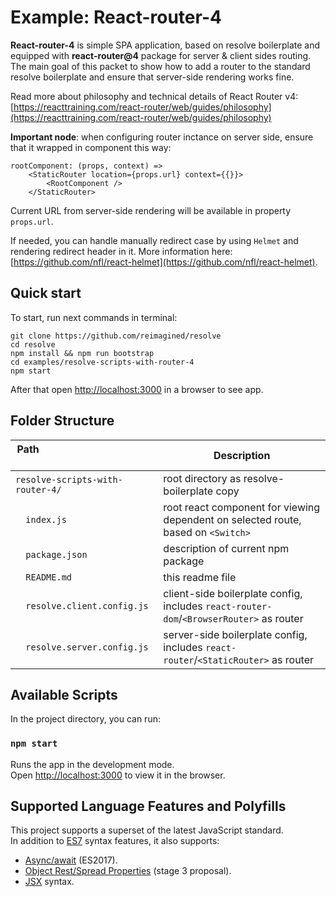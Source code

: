 # Example: React-router-4
**React-router-4** is simple SPA application, based on resolve boilerplate and equipped with **react-router@4** package for server & client sides routing.
The main goal of this packet to show how to add a router to the standard resolve boilerplate and ensure that server-side rendering works fine.

Read more about philosophy and technical details of React Router v4: [https://reacttraining.com/react-router/web/guides/philosophy](https://reacttraining.com/react-router/web/guides/philosophy)

**Important node**: when configuring router inctance on server side, ensure that it wrapped in component this way:
```
rootComponent: (props, context) =>
    <StaticRouter location={props.url} context={{}}>
        <RootComponent />
    </StaticRouter>
```

Current URL from server-side rendering will be available in property `props.url`.

If needed, you can handle manually redirect case by using `Helmet` and rendering redirect header in it. More information here: [https://github.com/nfl/react-helmet](https://github.com/nfl/react-helmet).

## Quick start

To start, run next commands in terminal:
```
git clone https://github.com/reimagined/resolve
cd resolve
npm install && npm run bootstrap
cd examples/resolve-scripts-with-router-4
npm start

```
After that open [http://localhost:3000](http://localhost:3000) in a browser to see app.

## Folder Structure

| ​Path ​ ​ ​ ​ ​ ​ ​ ​ ​ ​ ​ ​ ​ ​ ​ ​ ​ ​ ​ ​​ ​ ​ ​ ​ ​​ ​ ​ ​ ​| Description                                                                              |
| ---------------------------------| ---------------------------------------------------------------------------------------- |
| `resolve-scripts-with-router-4/` | root directory as resolve-boilerplate copy                                               |
| `​ ​ ​index.js                    ` | root react component for viewing dependent on selected route, based on `<Switch>`        |
| `​ ​ package.json                ` | description of current npm package                                                       |
| `​ ​ README.md                   ` | this readme file                                                                         |
| `​ ​ resolve.client.config.js    ` | client-side boilerplate config, includes `react-router-dom`/`<BrowserRouter>` as router  |
| `​ ​ resolve.server.config.js    ` | server-side boilerplate config, includes `react-router`/`<StaticRouter>` as router       |


## Available Scripts

In the project directory, you can run:

### `npm start`

Runs the app in the development mode.<br>
Open [http://localhost:3000](http://localhost:3000) to view it in the browser.

## Supported Language Features and Polyfills

This project supports a superset of the latest JavaScript standard.<br>
In addition to [ES7](http://2ality.com/2016/01/ecmascript-2016.html) syntax features, it also supports:

* [Async/await](https://github.com/tc39/ecmascript-asyncawait) (ES2017).
* [Object Rest/Spread Properties](https://github.com/sebmarkbage/ecmascript-rest-spread) (stage 3 proposal).
* [JSX](https://facebook.github.io/react/docs/introducing-jsx.html) syntax.
